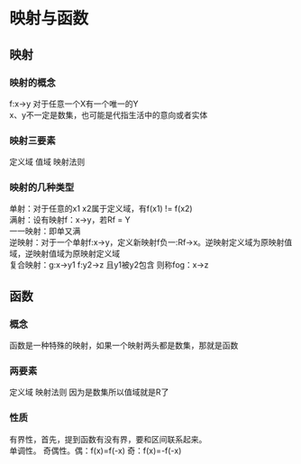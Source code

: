 # 映射与函数
## 映射
### 映射的概念
f:x->y 对于任意一个X有一个唯一的Y  
x、y不一定是数集，也可能是代指生活中的意向或者实体

### 映射三要素
定义域 值域 映射法则

### 映射的几种类型
单射：对于任意的x1 x2属于定义域，有f(x1) != f(x2)  
满射：设有映射f：x->y，若Rf = Y  
一一映射：即单又满  
逆映射：对于一个单射f:x->y，定义新映射f负一:Rf->x。逆映射定义域为原映射值域，逆映射值域为原映射定义域  
复合映射：g:x->y1 f:y2->z 且y1被y2包含 则称fog：x->z  

## 函数
### 概念
函数是一种特殊的映射，如果一个映射两头都是数集，那就是函数
### 两要素
定义域  映射法则    因为是数集所以值域就是R了
### 性质
有界性，首先，提到函数有没有界，要和区间联系起来。  
单调性。
奇偶性。偶：f(x)=f(-x) 奇：f(x)=-f(-x)